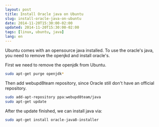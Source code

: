 ```yaml
---
layout: post
title: Install Oracle java on Ubuntu
slug: install-oracle-java-on-ubuntu
date: 2014-11-20T15:30:00-02:00
updated: 2014-11-20T15:30:00-02:00
tags: [linux, ubuntu, java]
lang: en
---
```


Ubuntu comes with an opensource java installed. To use the oracle's java,
you need to remove the openjkd and install oracle's.

<!-- more -->

First we need to remove the openjdk from Ubuntu.

```bash
sudo apt-get purge openjdk*
```

Then add webupd8team repository, since Oracle still don't have an official repository.

```bash
sudo add-apt-repository ppa:webupd8team/java
sudo apt-get update
```

After the update finished, we can install java via:

```bash
sudo apt-get install oracle-java8-installer
```
